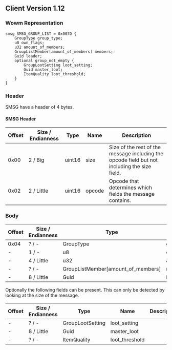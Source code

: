 ## Client Version 1.12

### Wowm Representation
```rust,ignore
smsg SMSG_GROUP_LIST = 0x007D {
    GroupType group_type;
    u8 own_flags;
    u32 amount_of_members;
    GroupListMember[amount_of_members] members;
    Guid leader;
    optional group_not_empty {
        GroupLootSetting loot_setting;
        Guid master_loot;
        ItemQuality loot_threshold;
    }
}
```
### Header
SMSG have a header of 4 bytes.

#### SMSG Header
| Offset | Size / Endianness | Type   | Name   | Description |
| ------ | ----------------- | ------ | ------ | ----------- |
| 0x00   | 2 / Big           | uint16 | size   | Size of the rest of the message including the opcode field but not including the size field.|
| 0x02   | 2 / Little        | uint16 | opcode | Opcode that determines which fields the message contains.|
### Body
| Offset | Size / Endianness | Type | Name | Description |
| ------ | ----------------- | ---- | ---- | ----------- |
| 0x04 | ? / - | GroupType | group_type |  |
| - | 1 / - | u8 | own_flags |  |
| - | 4 / Little | u32 | amount_of_members |  |
| - | ? / - | GroupListMember[amount_of_members] | members |  |
| - | 8 / Little | Guid | leader |  |

Optionally the following fields can be present. This can only be detected by looking at the size of the message.

| Offset | Size / Endianness | Type | Name | Description |
| ------ | ----------------- | ---- | ---- | ----------- |
| - | ? / - | GroupLootSetting | loot_setting |  |
| - | 8 / Little | Guid | master_loot |  |
| - | ? / - | ItemQuality | loot_threshold |  |
